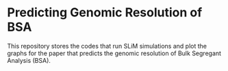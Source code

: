 # Predicting Genomic Resolution of BSA
This repository stores the codes that run SLiM simulations and plot the graphs for the paper that predicts the genomic resolution of Bulk Segregant Analysis (BSA).
